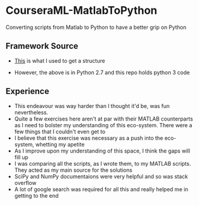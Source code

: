 # CourseraML-MatlabToPython
Converting scripts from Matlab to Python to have a better grip on Python

## Framework Source
* [This](https://github.com/mstampfer/Coursera-Stanford-ML-Python) is what I used to get a structure

* However, the above is in Python 2.7 and this repo holds python 3 code

## Experience
* This endeavour was way harder than I thought it'd be, was fun nevertheless.
* Quite a few exercises here aren't at par with their MATLAB counterparts as I need to bolster my understanding of this eco-system. There were a few things that I couldn't even get to
* I believe that this exercise was necessary as a push into the eco-system, whetting my apetite
* As I improve upon my understanding of this space, I think the gaps will fill up
* I was comparing all the scripts, as I wrote them, to my MATLAB scripts. They acted as my main source for the solutions
* SciPy and NumPy documentaions were very helpful and so was stack overflow
* A lot of google search was required for all this and really helped me in getting to the end
